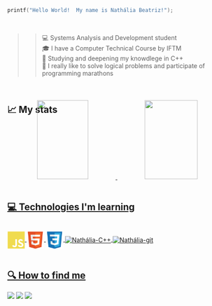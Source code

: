 ```cpp
printf("Hello World!  My name is Nathália Beatriz!");
```
<br>

<div>
  
  >> 💻 Systems Analysis and Development student <br>
  >> 🎓 I have a Computer Technical Course by IFTM <br>
  >> 📘 Studying and deepening my knowdlege in C++ <br>
  >> 🎈 I really like to solve logical problems and participate of programming marathons <br>
</div>

<br>

## 📈 My stats

<div align="center" style="margin-top: -60px">
  <a href="https://github.com/nathaliabeatriz">
  <img height="180em" width="48%" src="https://github-readme-stats.vercel.app/api?username=nathaliabeatriz&show_icons=true&theme=tokyonight&include_all_commits=true&count_private=true"/>
 <img height="180em" width="49%" src="https://github-readme-stats.vercel.app/api/top-langs/?username=nathaliabeatriz&layout=compact&langs_count=7&theme=tokyonight"/>
 </div>
  
<br>
  
## 💻 Technologies I'm learning

<div style="display: inline_block"><br>
  <img align="center" alt="Nathália-Js" width="40px" src="https://raw.githubusercontent.com/devicons/devicon/master/icons/javascript/javascript-plain.svg">
  <img align="center" alt="Nathália-HTML" width="40px" src="https://raw.githubusercontent.com/devicons/devicon/master/icons/html5/html5-original.svg">
  <img align="center" alt="Nathália-CSS" width="40px" src="https://raw.githubusercontent.com/devicons/devicon/master/icons/css3/css3-original.svg">
  <img align="center" alt="Nathália-C++" width="40px" src="https://cdn.jsdelivr.net/gh/devicons/devicon/icons/cplusplus/cplusplus-original.svg">
  <img align="center" alt="Nathália-git" width="30px" src="https://cdn.jsdelivr.net/gh/devicons/devicon/icons/git/git-plain-wordmark.svg">
</div>
  
<br>
  
## 🔍 How to find me
  
 <div> 
  <a href="https://instagram.com/nathalialeonell" target="_blank"><img src="https://img.shields.io/badge/-Instagram-%23E4405F?style=for-the-badge&logo=instagram&logoColor=white" target="_blank"></a>
  <a href = "mailto:nathaliabeatriz3101@gmail.com"><img src="https://img.shields.io/badge/-Gmail-%23333?style=for-the-badge&logo=gmail&logoColor=white" target="_blank"></a>
  <a href="https://www.linkedin.com/in/nathalia-beatriz/" target="_blank"><img src="https://img.shields.io/badge/-LinkedIn-%230077B5?style=for-the-badge&logo=linkedin&logoColor=white" target="_blank"></a> 
</div>

